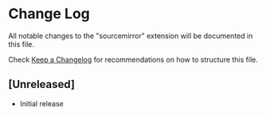 # Change Log

All notable changes to the "sourcemirror" extension will be documented in this file.

Check [Keep a Changelog](http://keepachangelog.com/) for recommendations on how to structure this file.

## [Unreleased]

- Initial release